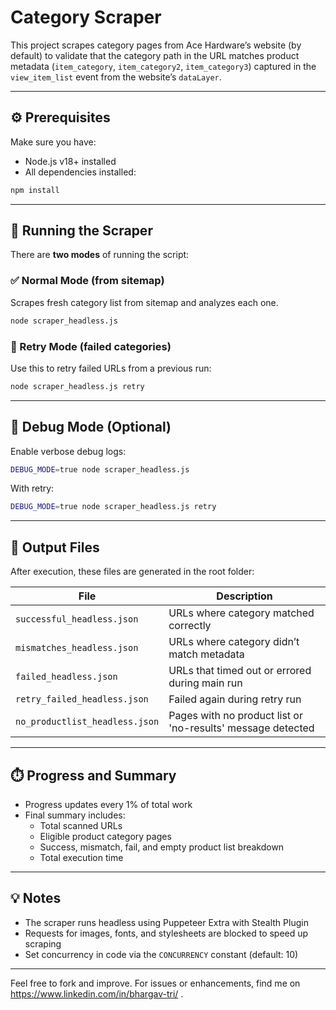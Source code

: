 # Category Scraper

This project scrapes category pages from Ace Hardware’s website (by default) to validate that the category path in the URL matches product metadata (`item_category`, `item_category2`, `item_category3`) captured in the `view_item_list` event from the website’s `dataLayer`.

---

## ⚙️ Prerequisites

Make sure you have:

- Node.js v18+ installed
- All dependencies installed:

```bash
npm install
```

---

## 🚀 Running the Scraper

There are **two modes** of running the script:

### ✅ Normal Mode (from sitemap)
Scrapes fresh category list from sitemap and analyzes each one.

```bash
node scraper_headless.js
```

### 🔁 Retry Mode (failed categories)
Use this to retry failed URLs from a previous run:

```bash
node scraper_headless.js retry
```

---

## 🐞 Debug Mode (Optional)
Enable verbose debug logs:

```bash
DEBUG_MODE=true node scraper_headless.js
```

With retry:

```bash
DEBUG_MODE=true node scraper_headless.js retry
```

---

## 📁 Output Files
After execution, these files are generated in the root folder:

| File                          | Description                                                 |
|-------------------------------|-------------------------------------------------------------|
| `successful_headless.json`    | URLs where category matched correctly                       |
| `mismatches_headless.json`    | URLs where category didn’t match metadata                   |
| `failed_headless.json`        | URLs that timed out or errored during main run              |
| `retry_failed_headless.json`  | Failed again during retry run                               |
| `no_productlist_headless.json`| Pages with no product list or 'no-results' message detected |

---

## ⏱️ Progress and Summary

- Progress updates every 1% of total work
- Final summary includes:
  - Total scanned URLs
  - Eligible product category pages
  - Success, mismatch, fail, and empty product list breakdown
  - Total execution time

---

## 💡 Notes
- The scraper runs headless using Puppeteer Extra with Stealth Plugin
- Requests for images, fonts, and stylesheets are blocked to speed up scraping
- Set concurrency in code via the `CONCURRENCY` constant (default: 10)

---

Feel free to fork and improve. For issues or enhancements, find me on https://www.linkedin.com/in/bhargav-tri/ .

